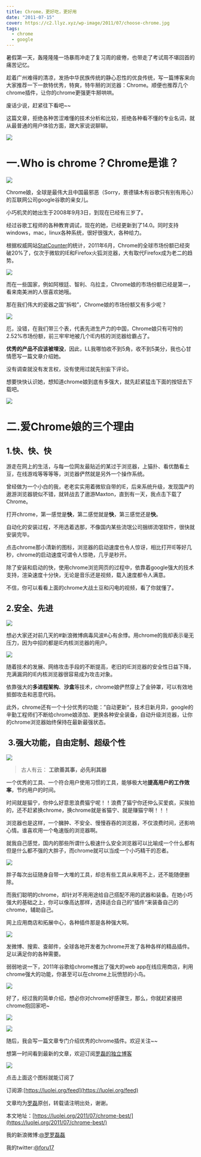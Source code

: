 ```yaml
---
title: Chrome，更好吃，更好用
date: "2011-07-15"
cover: https://c2.llyz.xyz/wp-image/2011/07/choose-chrome.jpg
tags:
  - chrome
  - google
---
```


暑假第一天，轰隆隆隆一场暴雨冲走了复习周的疲倦，也带走了考试周不堪回首的痛苦记忆。

趁着广州难得的清凉，发扬中华民族传统的静心忍性的优良传统，写一篇博客来向大家推荐一下一款特优秀，特爽，特牛掰的浏览器：Chrome。顺便也推荐几个chrome插件，让你的chrome更强更牛掰哄哄。

废话少说，赶紧往下看吧~~

这篇文章，拒绝各种苦涩难懂的技术分析和比较，拒绝各种看不懂的专业名词，就从最普通的用户体验方面，跟大家说说聊聊。

![](https://c2.llyz.xyz/wp-image/2011/07/no-pingce.jpg)

# 一.Who is chrome？Chrome是谁？

![](https://c2.llyz.xyz/wp-image/2011/07/chrome-girl2.jpg)

Chrome娘，全球是最伟大且中国最邪恶（Sorry，景德镇木有谷歌只有别有用心）的互联网公司google谷歌的亲女儿。

小巧机灵的她出生于2008年9月3日，到现在已经有三岁了。

经过谷歌工程师的各种教育调试，现在的她，已经更新到了14.0。同时支持windows，mac，linux各种系统，很好很强大，各种给力。

根据权威网站[StatCounter](https://gs.statcounter.com/)的统计，2011年6月，Chrome的全球市场份额已经突破20%了，仅次于微软的IE和Firefox火狐浏览器，大有取代Firefox成为老二的趋势。

![](https://c2.llyz.xyz/wp-image/2011/07/份额1.jpg)

而在一些国家，例如阿根廷、智利、乌拉圭，Chrome娘的市场份额已经是第一，看来南美洲的人很喜欢她哦。

那在我们伟大的瓷器之国“拆啦”，Chrome娘的市场份额又有多少呢？

![](https://c2.llyz.xyz/wp-image/2011/07/china-mar.jpg)

厄，没错，在我们带三个表，代表先进生产力的中国，Chrome娘只有可怜的2.52%市场份额，前三牢牢地被几个IE内核的浏览器给霸占了。

**优秀的产品不应该被埋没**，因此，LL我哪怕收不到5角，收不到5美分，我也心甘情愿写一篇文章介绍她。

没有调查就没有发言权，没有使用过就先别妄下评论。

想要快快认识她，想知道chrome娘到底有多强大，就先赶紧猛击下面的按钮去下载吧。

![](https://c2.llyz.xyz/wp-image/2011/07/download.jpg)

# 二.爱Chrome娘的三个理由

## 1.快、快、快

游走在网上的生活，与每一位网友最贴近的某过于浏览器，上猫扑、看优酷看土豆，在线游戏等等等等，浏览器俨然就是另外一个操作系统。

曾经做为一个小白的我，老老实实用着微软自带的IE，后来系统升级，发现国产的遨游浏览器貌似不错，就转战去了遨游Maxton，直到有一天，我点击下载了Chrome。

打开chrome，第一感觉是**快**，第二感觉就是**快**，第三感觉还是**快**。

自动化的安装过程，不用选着选那，不像国内某些流氓公司捆绑流氓软件，很快就安装完毕。

点击chrome那小清新的图标，浏览器的启动速度也令人惊讶，相比打开IE等好几秒，chrome的启动速度可谓令人惊艳，几乎是秒开。

除了安装和启动的快，使用chrome浏览网页的过程中，依靠着google强大的技术支持，渲染速度十分快，无论是音乐还是视频，载入速度都令人满意。

不信，你可以看看上面的chrome大战土豆和闪电的视频，看了你就懂了。

## 2.安全、先进

![](https://c2.llyz.xyz/wp-image/2011/07/safe.png)

想必大家还对前几天的#新浪微博病毒风波#心有余悸。用chrome的我却表示毫无压力，因为中招的都是IE内核浏览器的用户。

![](https://c2.llyz.xyz/wp-image/2011/07/weibovi.jpg)

随着技术的发展、网络攻击手段的不断提高，老旧的IE浏览器的安全性日益下降，充满漏洞的IE内核浏览器很容易成为攻击对象。

依靠强大的**多进程架构**、**沙盒**等技术，chrome娘俨然穿上了金钟罩，可以有效地抵御攻击和恶意代码。

此外，chrome还有一个十分优秀的功能：”自动更新“，技术日新月异，google的辛勤工程师们不断给chrome娘添加、更换各种安全装备，自动升级浏览器，让你的chrome浏览器始终保持在最新最强状态。

##  3.强大功能，自由定制、超级个性

![](https://c2.llyz.xyz/wp-image/2011/07/6pbuo1.jpg)

> 古人有云： **工欲善其事，必先利其器**

一个优秀的工具、一个符合用户使用习惯的工具，能够极大地**提高用户的工作效率**，节约用户的时间。

时间就是猫宁，你仲么好意思浪费猫宁呢！！浪费了猫宁你还仲么买爱疯，买挨拍的，还不赶紧换chrome，换chrome就是省猫宁、就是赚猫宁啊！！！

浏览器也是这样，一个臃肿、不安全、慢慢吞吞的浏览器，不仅浪费时间，还影响心情。谁喜欢用一个龟速版的浏览器啊。

就我自己感觉，国内的那些所谓什么极速什么安全浏览器可以比喻成一个什么都有但是什么都不强的大胖子，而chrome就可以当成一个小巧精干的忍者。

![](https://c2.llyz.xyz/wp-image/2011/07/vs.jpg)

胖子每次出征随身自带一大堆的工具，却总有些工具从来用不上，还不能随便删除。

而我们聪明的chrome，却针对不用用途给自己搭配不用的武器和装备。在她小巧强大的基础之上，你可以像高达那样，选择适合自己的”插件“来装备自己的chrome，辅助自己。

网上应用商店和拓展中心，各种插件那是各种强大啊。

![](https://c2.llyz.xyz/wp-image/2011/07/webapp2.jpg)

发微博、搜索、查邮件，全球各地开发者为chrome开发了各种各样的精品插件。足以满足你的各种需要。

弱弱地说一下，2011年谷歌给chrome推出了强大的web app在线应用商店，利用chrome强大的功能，你甚至可以在chrome上玩愤怒的小鸟。

![](https://c2.llyz.xyz/wp-image/2011/07/chrome-angry-birds.png)

好了，经过我的简单介绍，想必你对chrome好感骤生，那么，你就赶紧接把chrome抱回家吧~

![](https://c2.llyz.xyz/wp-image/2011/07/cgirl.jpg)

![](https://c2.llyz.xyz/wp-image/2011/07/download.jpg)

随后，我会写一篇文章专门介绍优秀的chrome插件。欢迎关注~~

想第一时间看到最新的文章，欢迎订阅[罗磊的独立博客](https://luolei.org)

![](https://c2.llyz.xyz/wp-image/2011/07/rss.png)

点击上面这个图标就能订阅了

订阅源:[https://luolei.org/feed](https://luolei.org/feed)

文章均为[罗磊](https://luolei.org/)原创，转载请注明出处，谢谢。

本文地址：[https://luolei.org/2011/07/chrome-best/](https://luolei.org/2011/07/chrome-best/)

我的新浪微博:[@罗罗磊磊](https://weibo.com/foru17/)

我的twitter:[@foru17](https://x.com/#!/foru17)
